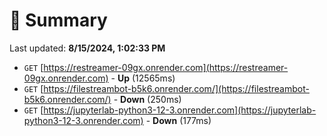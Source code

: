 # 📖 Summary
Last updated: **8/15/2024, 1:02:33 PM**

- `GET` [https://restreamer-09gx.onrender.com](https://restreamer-09gx.onrender.com) - **Up** (12565ms)
- `GET` [https://filestreambot-b5k6.onrender.com/](https://filestreambot-b5k6.onrender.com/) - **Down** (250ms)
- `GET` [https://jupyterlab-python3-12-3.onrender.com](https://jupyterlab-python3-12-3.onrender.com) - **Down** (177ms)

